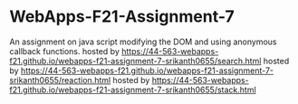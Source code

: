 # WebApps-F21-Assignment-7
An assignment on java script modifying the DOM and using anonymous callback functions.
hosted by https://44-563-webapps-f21.github.io/webapps-f21-assignment-7-srikanth0655/search.html
hosted by https://44-563-webapps-f21.github.io/webapps-f21-assignment-7-srikanth0655/reaction.html
hosted by https://44-563-webapps-f21.github.io/webapps-f21-assignment-7-srikanth0655/stack.html
